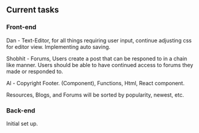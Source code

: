 ## Current tasks
### Front-end

Dan - Text-Editor, for all things requiring user input, continue adjusting css for editor view. Implementing auto saving.

Shobhit - Forums, Users create a post that can be responed to in a chain like manner. Users should be able to have continued access to forums they made or responded to.

Al - Copyright Footer. (Component), Functions, Html, React component.

Resources, Blogs, and Forums will be sorted by popularity, newest, etc.

### Back-end
Initial set up.
